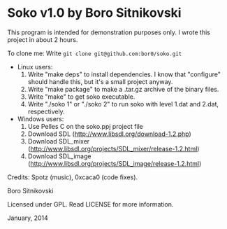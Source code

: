 Soko v1.0 by Boro Sitnikovski
=============================

This program is intended for demonstration purposes only.  I wrote this project in about 2 hours.

To clone me: Write `git clone git@github.com:bor0/soko.git`

- Linux users:
    1. Write "make deps" to install dependencies.  I know that "configure" should handle this, but it's a small project anyway.
    2. Write "make package" to make a .tar.gz archive of the binary files.
    3. Write "make" to get soko executable.
    4. Write "./soko 1" or "./soko 2" to run soko with level 1.dat and 2.dat, respectively.
- Windows users:
    1. Use Pelles C on the soko.ppj project file
    2. Download SDL (http://www.libsdl.org/download-1.2.php)
    3. Download SDL_mixer (http://www.libsdl.org/projects/SDL_mixer/release-1.2.html)
    4. Download SDL_image (http://www.libsdl.org/projects/SDL_image/release-1.2.html)

Credits: Spotz (music), 0xcaca0 (code fixes).

Boro Sitnikovski

Licensed under GPL.  Read LICENSE for more information.

January, 2014
